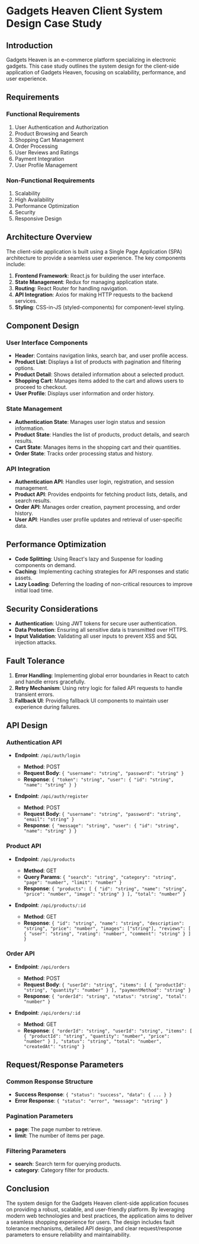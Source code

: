 # Gadgets Heaven Client System Design Case Study

## Introduction
Gadgets Heaven is an e-commerce platform specializing in electronic gadgets. This case study outlines the system design for the client-side application of Gadgets Heaven, focusing on scalability, performance, and user experience.

## Requirements
### Functional Requirements
1. User Authentication and Authorization
2. Product Browsing and Search
3. Shopping Cart Management
4. Order Processing
5. User Reviews and Ratings
6. Payment Integration
7. User Profile Management

### Non-Functional Requirements
1. Scalability
2. High Availability
3. Performance Optimization
4. Security
5. Responsive Design

## Architecture Overview
The client-side application is built using a Single Page Application (SPA) architecture to provide a seamless user experience. The key components include:

1. **Frontend Framework**: React.js for building the user interface.
2. **State Management**: Redux for managing application state.
3. **Routing**: React Router for handling navigation.
4. **API Integration**: Axios for making HTTP requests to the backend services.
5. **Styling**: CSS-in-JS (styled-components) for component-level styling.

## Component Design
### User Interface Components
- **Header**: Contains navigation links, search bar, and user profile access.
- **Product List**: Displays a list of products with pagination and filtering options.
- **Product Detail**: Shows detailed information about a selected product.
- **Shopping Cart**: Manages items added to the cart and allows users to proceed to checkout.
- **User Profile**: Displays user information and order history.

### State Management
- **Authentication State**: Manages user login status and session information.
- **Product State**: Handles the list of products, product details, and search results.
- **Cart State**: Manages items in the shopping cart and their quantities.
- **Order State**: Tracks order processing status and history.

### API Integration
- **Authentication API**: Handles user login, registration, and session management.
- **Product API**: Provides endpoints for fetching product lists, details, and search results.
- **Order API**: Manages order creation, payment processing, and order history.
- **User API**: Handles user profile updates and retrieval of user-specific data.

## Performance Optimization
- **Code Splitting**: Using React's lazy and Suspense for loading components on demand.
- **Caching**: Implementing caching strategies for API responses and static assets.
- **Lazy Loading**: Deferring the loading of non-critical resources to improve initial load time.

## Security Considerations
- **Authentication**: Using JWT tokens for secure user authentication.
- **Data Protection**: Ensuring all sensitive data is transmitted over HTTPS.
- **Input Validation**: Validating all user inputs to prevent XSS and SQL injection attacks.

## Fault Tolerance
1. **Error Handling**: Implementing global error boundaries in React to catch and handle errors gracefully.
2. **Retry Mechanism**: Using retry logic for failed API requests to handle transient errors.
3. **Fallback UI**: Providing fallback UI components to maintain user experience during failures.

## API Design
### Authentication API
- **Endpoint**: `/api/auth/login`
  - **Method**: POST
  - **Request Body**: `{ "username": "string", "password": "string" }`
  - **Response**: `{ "token": "string", "user": { "id": "string", "name": "string" } }`

- **Endpoint**: `/api/auth/register`
  - **Method**: POST
  - **Request Body**: `{ "username": "string", "password": "string", "email": "string" }`
  - **Response**: `{ "message": "string", "user": { "id": "string", "name": "string" } }`

### Product API
- **Endpoint**: `/api/products`
  - **Method**: GET
  - **Query Params**: `{ "search": "string", "category": "string", "page": "number", "limit": "number" }`
  - **Response**: `{ "products": [ { "id": "string", "name": "string", "price": "number", "image": "string" } ], "total": "number" }`

- **Endpoint**: `/api/products/:id`
  - **Method**: GET
  - **Response**: `{ "id": "string", "name": "string", "description": "string", "price": "number", "images": ["string"], "reviews": [ { "user": "string", "rating": "number", "comment": "string" } ] }`

### Order API
- **Endpoint**: `/api/orders`
  - **Method**: POST
  - **Request Body**: `{ "userId": "string", "items": [ { "productId": "string", "quantity": "number" } ], "paymentMethod": "string" }`
  - **Response**: `{ "orderId": "string", "status": "string", "total": "number" }`

- **Endpoint**: `/api/orders/:id`
  - **Method**: GET
  - **Response**: `{ "orderId": "string", "userId": "string", "items": [ { "productId": "string", "quantity": "number", "price": "number" } ], "status": "string", "total": "number", "createdAt": "string" }`

## Request/Response Parameters
### Common Response Structure
- **Success Response**: `{ "status": "success", "data": { ... } }`
- **Error Response**: `{ "status": "error", "message": "string" }`

### Pagination Parameters
- **page**: The page number to retrieve.
- **limit**: The number of items per page.

### Filtering Parameters
- **search**: Search term for querying products.
- **category**: Category filter for products.

## Conclusion
The system design for the Gadgets Heaven client-side application focuses on providing a robust, scalable, and user-friendly platform. By leveraging modern web technologies and best practices, the application aims to deliver a seamless shopping experience for users. The design includes fault tolerance mechanisms, detailed API design, and clear request/response parameters to ensure reliability and maintainability.
